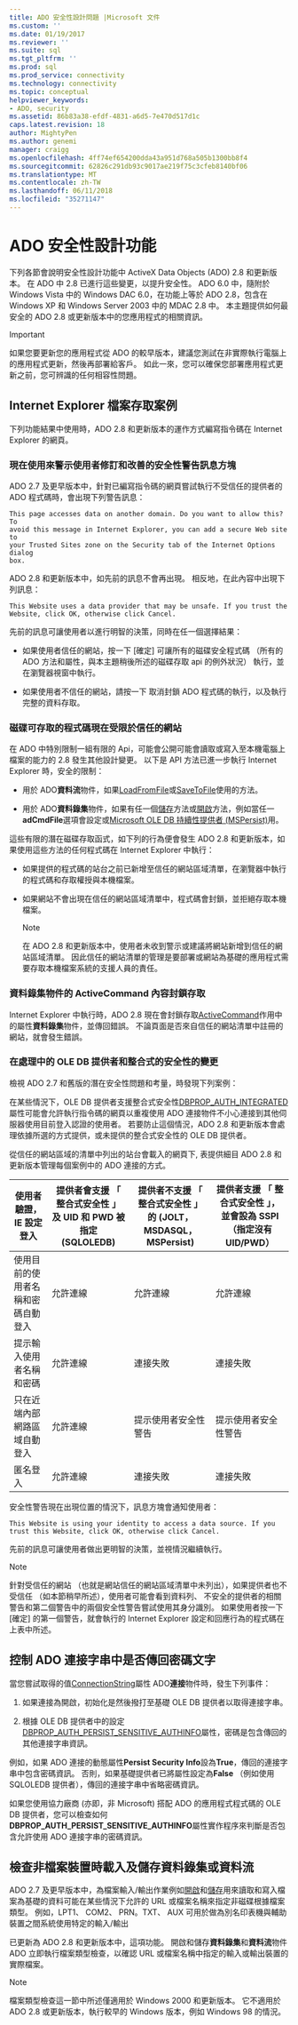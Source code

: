 ```yaml
---
title: ADO 安全性設計問題 |Microsoft 文件
ms.custom: ''
ms.date: 01/19/2017
ms.reviewer: ''
ms.suite: sql
ms.tgt_pltfrm: ''
ms.prod: sql
ms.prod_service: connectivity
ms.technology: connectivity
ms.topic: conceptual
helpviewer_keywords:
- ADO, security
ms.assetid: 86b83a38-efdf-4831-a6d5-7e470d517d1c
caps.latest.revision: 18
author: MightyPen
ms.author: genemi
manager: craigg
ms.openlocfilehash: 4ff74ef654200dda43a951d768a505b1300bb8f4
ms.sourcegitcommit: 62826c291db93c9017ae219f75c3cfeb8140bf06
ms.translationtype: MT
ms.contentlocale: zh-TW
ms.lasthandoff: 06/11/2018
ms.locfileid: "35271147"
---
```

# <a name="ado-security-design-features"></a>ADO 安全性設計功能
下列各節會說明安全性設計功能中 ActiveX Data Objects (ADO) 2.8 和更新版本。 在 ADO 中 2.8 已進行這些變更，以提升安全性。 ADO 6.0 中，隨附於 Windows Vista 中的 Windows DAC 6.0，在功能上等於 ADO 2.8，包含在 Windows XP 和 Windows Server 2003 中的 MDAC 2.8 中。 本主題提供如何最安全的 ADO 2.8 或更新版本中的您應用程式的相關資訊。

> [!IMPORTANT]
>  如果您要更新您的應用程式從 ADO 的較早版本，建議您測試在非實際執行電腦上的應用程式更新，然後再部署給客戶。 如此一來，您可以確保您部署應用程式更新之前，您可辨識的任何相容性問題。

## <a name="internet-explorer-file-access-scenarios"></a>Internet Explorer 檔案存取案例
 下列功能結果中使用時，ADO 2.8 和更新版本的運作方式編寫指令碼在 Internet Explorer 的網頁。

### <a name="revised-and-improved-security-warning-message-box-now-used-to-alert-users"></a>現在使用來警示使用者修訂和改善的安全性警告訊息方塊
 ADO 2.7 及更早版本中，針對已編寫指令碼的網頁嘗試執行不受信任的提供者的 ADO 程式碼時，會出現下列警告訊息：

```
This page accesses data on another domain. Do you want to allow this? To
avoid this message in Internet Explorer, you can add a secure Web site to
your Trusted Sites zone on the Security tab of the Internet Options dialog
box.
```

 ADO 2.8 和更新版本中，如先前的訊息不會再出現。 相反地，在此內容中出現下列訊息：

```
This Website uses a data provider that may be unsafe. If you trust the
Website, click OK, otherwise click Cancel.
```

 先前的訊息可讓使用者以進行明智的決策，同時在任一個選擇結果：

-   如果使用者信任的網站，按一下 [確定] 可讓所有的磁碟安全程式碼 （所有的 ADO 方法和屬性，與本主題稍後所述的磁碟存取 api 的例外狀況） 執行，並在瀏覽器視窗中執行。

-   如果使用者不信任的網站，請按一下 取消封鎖 ADO 程式碼的執行，以及執行完整的資料存取。

### <a name="disk-accessible-code-limited-now-to-trusted-sites"></a>磁碟可存取的程式碼現在受限於信任的網站
 在 ADO 中特別限制一組有限的 Api，可能會公開可能會讀取或寫入至本機電腦上檔案的能力的 2.8 發生其他設計變更。 以下是 API 方法已進一步執行 Internet Explorer 時，安全的限制：

-   用於 ADO**資料流**物件，如果[LoadFromFile](../../ado/reference/ado-api/loadfromfile-method-ado.md)或[SaveToFile](../../ado/reference/ado-api/savetofile-method.md)使用的方法。

-   用於 ADO**資料錄集**物件，如果有任一個[儲存](../../ado/reference/ado-api/save-method.md)方法或[開啟](../../ado/reference/ado-api/open-method-ado-recordset.md)方法，例如當任一**adCmdFile**選項會設定或[Microsoft OLE DB 持續性提供者 (MSPersist)](../../ado/guide/appendixes/microsoft-ole-db-persistence-provider-ado-service-provider.md)用。

 這些有限的潛在磁碟存取函式，如下列的行為便會發生 ADO 2.8 和更新版本，如果使用這些方法的任何程式碼在 Internet Explorer 中執行：

-   如果提供的程式碼的站台之前已新增至信任的網站區域清單，在瀏覽器中執行的程式碼和存取權授與本機檔案。

-   如果網站不會出現在信任的網站區域清單中，程式碼會封鎖，並拒絕存取本機檔案。

    > [!NOTE]
    >  在 ADO 2.8 和更新版本中，使用者未收到警示或建議將網站新增到信任的網站區域清單。 因此信任的網站清單的管理是要部署或網站為基礎的應用程式需要存取本機檔案系統的支援人員的責任。

### <a name="access-blocked-to-the-activecommand-property-on-recordset-objects"></a>資料錄集物件的 ActiveCommand 內容封鎖存取
 Internet Explorer 中執行時，ADO 2.8 現在會封鎖存取[ActiveCommand](../../ado/reference/ado-api/activecommand-property-ado.md)作用中的屬性**資料錄集**物件，並傳回錯誤。 不論頁面是否來自信任的網站清單中註冊的網站，就會發生錯誤。

### <a name="changes-in-handling-for-ole-db-providers-and-integrated-security"></a>在處理中的 OLE DB 提供者和整合式的安全性的變更
 檢視 ADO 2.7 和舊版的潛在安全性問題和考量，時發現下列案例：

 在某些情況下，OLE DB 提供者支援整合式安全性[DBPROP_AUTH_INTEGRATED](https://msdn.microsoft.com/library/windows/desktop/ms712973.aspx)屬性可能會允許執行指令碼的網頁以重複使用 ADO 連接物件不小心連接到其他伺服器使用目前登入認證的使用者。 若要防止這個情況，ADO 2.8 和更新版本會處理依據所選的方式提供，或未提供的整合式安全性的 OLE DB 提供者。

 從信任的網站區域的清單中列出的站台會載入的網頁下, 表提供細目 ADO 2.8 和更新版本管理每個案例中的 ADO 連接的方式。

|使用者驗證，IE 設定登入|提供者會支援 「 整合式安全性 」 及 UID 和 PWD 被指定 (SQLOLEDB)|提供者不支援 「 整合式安全性 」 的 (JOLT，MSDASQL，MSPersist)|提供者支援 「 整合式安全性 」，並會設為 SSPI （指定沒有 UID/PWD）|
|------------------------------------------------|----------------------------------------------------------------------------------------|----------------------------------------------------------------------------------|-------------------------------------------------------------------------------------------------|
|使用目前的使用者名稱和密碼自動登入|允許連線|允許連線|允許連線|
|提示輸入使用者名稱和密碼|允許連線|連接失敗|連接失敗|
|只在近端內部網路區域自動登入|允許連線|提示使用者安全性警告|提示使用者安全性警告|
|匿名登入|允許連線|連接失敗|連接失敗|

 安全性警告現在出現位置的情況下，訊息方塊會通知使用者：

```
This Website is using your identity to access a data source. If you trust this Website, click OK, otherwise click Cancel.
```

 先前的訊息可讓使用者做出更明智的決策，並視情況繼續執行。

> [!NOTE]
>  針對受信任的網站 （也就是網站信任的網站區域清單中未列出），如果提供者也不受信任 （如本節稍早所述），使用者可能會看到資料列、 不安全的提供者的相關警告和第二個警告中的兩個安全性警告嘗試使用其身分識別。 如果使用者按一下 [確定] 的第一個警告，就會執行的 Internet Explorer 設定和回應行為的程式碼在上表中所述。

## <a name="controlling-whether-password-text-is-returned-in-ado-connection-strings"></a>控制 ADO 連接字串中是否傳回密碼文字
 當您嘗試取得的值[ConnectionString](../../ado/reference/ado-api/connectionstring-property-ado.md)屬性 ADO**連接**物件時，發生下列事件：

1.  如果連接為開啟，初始化是然後撥打至基礎 OLE DB 提供者以取得連接字串。

2.  根據 OLE DB 提供者中的設定[DBPROP_AUTH_PERSIST_SENSITIVE_AUTHINFO](https://msdn.microsoft.com/library/windows/desktop/ms714905.aspx)屬性，密碼是包含傳回的其他連接字串資訊。

 例如，如果 ADO 連接的動態屬性**Persist Security Info**設為**True**，傳回的連接字串中包含密碼資訊。 否則，如果基礎提供者已將屬性設定為**False** （例如使用 SQLOLEDB 提供者），傳回的連接字串中省略密碼資訊。

 如果您使用協力廠商 (亦即，非 Microsoft) 搭配 ADO 的應用程式程式碼的 OLE DB 提供者，您可以檢查如何**DBPROP_AUTH_PERSIST_SENSITIVE_AUTHINFO**屬性實作程序來判斷是否包含允許使用 ADO 連接字串的密碼資訊。

## <a name="checking-for-non-file-devices-when-loading-and-saving-recordsets-or-streams"></a>檢查非檔案裝置時載入及儲存資料錄集或資料流
 ADO 2.7 及更早版本中，為檔案輸入/輸出作業例如[開啟](../../ado/reference/ado-api/open-method-ado-recordset.md)和[儲存](../../ado/reference/ado-api/save-method.md)用來讀取和寫入檔案為基礎的資料可能在某些情況下允許的 URL 或檔案名稱來指定非磁碟根據檔案類型。 例如，LPT1、 COM2、 PRN。TXT、 AUX 可用於做為別名印表機與輔助裝置之間系統使用特定的輸入/輸出

 已更新為 ADO 2.8 和更新版本中，這項功能。 開啟和儲存**資料錄集**和**資料流**物件 ADO 立即執行檔案類型檢查，以確認 URL 或檔案名稱中指定的輸入或輸出裝置的實際檔案。

> [!NOTE]
>  檔案類型檢查這一節中所述僅適用於 Windows 2000 和更新版本。 它不適用於 ADO 2.8 或更新版本，執行較早的 Windows 版本，例如 Windows 98 的情況。
